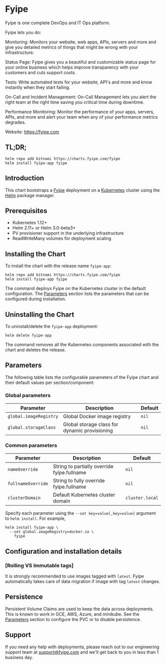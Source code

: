 # Fyipe

Fyipe is one complete DevOps and IT Ops platform. 

Fyipe lets you do: 

Monitoring: Monitors your website, web apps, APIs, servers and more and give you detailed metrics of things that might be wrong with your infrastructure. 

Status Page: Fyipe gives you a beautiful and customizable status page for your online business which helps improve transparency with your customers and cuts support costs.

Tests: Write automated tests for your website, API's and more and know instantly when they start failing. 

On-Call and Incident Management: On-Call Management lets you alert the right team at the right time saving you critical time during downtime.

Performance Monitoring: Monitor the performance of your apps, servers, APIs, and more and alert your team when any of your performance metrics degrades.

Website: https://fyipe.com


## TL;DR;

```console
helm repo add bitnami https://charts.fyipe.com/fyipe
helm install fyipe-app fyipe
```

## Introduction

This chart bootstraps a [Fyipe](https://fyipe.com) deployment on a [Kubernetes](http://kubernetes.io) cluster using the [Helm](https://helm.sh) package manager.

## Prerequisites

- Kubernetes 1.12+
- Helm 2.11+ or Helm 3.0-beta3+
- PV provisioner support in the underlying infrastructure
- ReadWriteMany volumes for deployment scaling

## Installing the Chart

To install the chart with the release name `fyipe-app`:

```console
helm repo add bitnami https://charts.fyipe.com/fyipe
helm install fyipe-app fyipe
```

The command deploys Fyipe on the Kubernetes cluster in the default configuration. The [Parameters](#parameters) section lists the parameters that can be configured during installation.


## Uninstalling the Chart

To uninstall/delete the `fyipe-app` deployment:

```console
helm delete fyipe-app
```

The command removes all the Kubernetes components associated with the chart and deletes the release.

## Parameters

The following table lists the configurable parameters of the Fyipe chart and their default values per section/component:

### Global parameters

| Parameter                 | Description                                     | Default                                                 |
|---------------------------|-------------------------------------------------|---------------------------------------------------------|
| `global.imageRegistry`    | Global Docker image registry                    | `nil`                                                   |
| `global.storageClass`     | Global storage class for dynamic provisioning   | `nil`                                                   |


### Common parameters

| Parameter                 | Description                                     | Default                                                 |
|---------------------------|-------------------------------------------------|---------------------------------------------------------|
| `nameOverride`            | String to partially override fyipe.fullname | `nil`                                                   |
| `fullnameOverride`        | String to fully override fyipe.fullname     | `nil`                                                   |
| `clusterDomain`           | Default Kubernetes cluster domain               | `cluster.local`                                         |



Specify each parameter using the `--set key=value[,key=value]` argument to `helm install`. For example,

```console
helm install fyipe-app \
  --set global.imageRegistry=docker.io \
    fyipe
```

## Configuration and installation details

### [Rolling VS Immutable tags]

It is strongly recommended to use images tagged with `latest`. Fyipe automatically takes care of data migration if image with tag `latest` changes. 

## Persistence

Persistent Volume Claims are used to keep the data across deployments. This is known to work in GCE, AWS, Azure, and minikube.
See the [Parameters](#parameters) section to configure the PVC or to disable persistence.

## Support

If you need any help with deployments, please reach out to our engineering support team at support@fyipe.com and we'll get back to you in less than 1 business day. 

